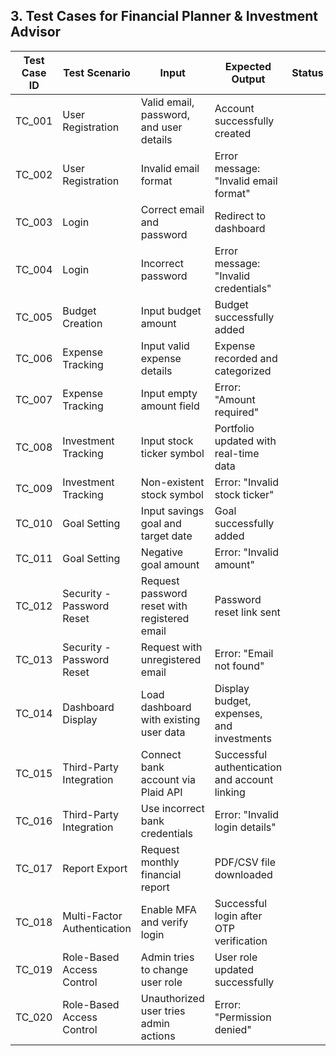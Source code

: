 ## 3. Test Cases for Financial Planner & Investment Advisor

| **Test Case ID** | **Test Scenario** | **Input** | **Expected Output** | **Status** |
|-----------------|-----------------|----------|------------------|----------|
| TC_001 | User Registration | Valid email, password, and user details | Account successfully created |
| TC_002 | User Registration | Invalid email format | Error message: "Invalid email format" |
| TC_003 | Login | Correct email and password | Redirect to dashboard |
| TC_004 | Login | Incorrect password | Error message: "Invalid credentials" |
| TC_005 | Budget Creation | Input budget amount | Budget successfully added |
| TC_006 | Expense Tracking | Input valid expense details | Expense recorded and categorized |
| TC_007 | Expense Tracking | Input empty amount field | Error: "Amount required" |
| TC_008 | Investment Tracking | Input stock ticker symbol | Portfolio updated with real-time data |
| TC_009 | Investment Tracking | Non-existent stock symbol | Error: "Invalid stock ticker" |
| TC_010 | Goal Setting | Input savings goal and target date | Goal successfully added |
| TC_011 | Goal Setting | Negative goal amount | Error: "Invalid amount" |
| TC_012 | Security - Password Reset | Request password reset with registered email | Password reset link sent |
| TC_013 | Security - Password Reset | Request with unregistered email | Error: "Email not found" |
| TC_014 | Dashboard Display | Load dashboard with existing user data | Display budget, expenses, and investments |
| TC_015 | Third-Party Integration | Connect bank account via Plaid API | Successful authentication and account linking |
| TC_016 | Third-Party Integration | Use incorrect bank credentials | Error: "Invalid login details" |
| TC_017 | Report Export | Request monthly financial report | PDF/CSV file downloaded |
| TC_018 | Multi-Factor Authentication | Enable MFA and verify login | Successful login after OTP verification |
| TC_019 | Role-Based Access Control | Admin tries to change user role | User role updated successfully |
| TC_020 | Role-Based Access Control | Unauthorized user tries admin actions | Error: "Permission denied" |
